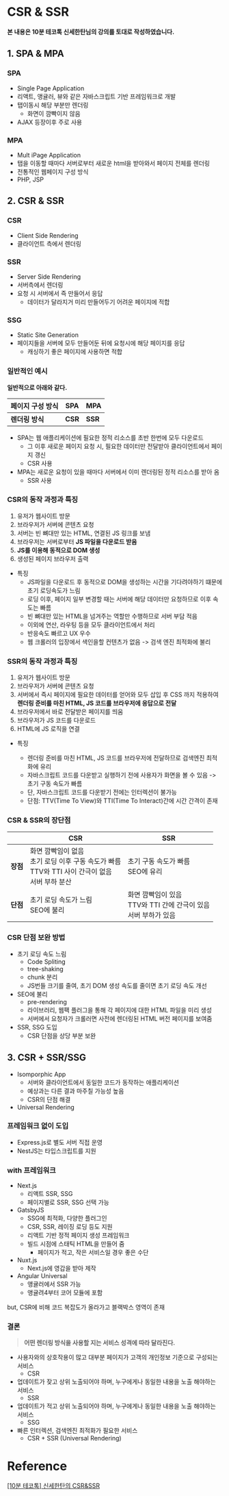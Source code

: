 # CSR & SSR

**본 내용은 10분 테코톡 신세한탄님의 강의를 토대로 작성하였습니다.**



## 1. SPA & MPA

### SPA

* Single Page Application
* 리액트, 앵귤러, 뷰와 같은 자바스크립트 기반 프레임워크로 개발
* 탭이동시 해당 부분만 렌더링
  * 화면이 깜빡이지 않음
* AJAX 등장이후 주로 사용



### MPA

* Mult iPage Application
* 탭을 이동할 때마다 서버로부터 새로운 html을 받아와서 페이지 전체를 렌더링
* 전통적인 웹페이지 구성 방식
* PHP, JSP



## 2. CSR & SSR

### CSR

* Client Side Rendering
* 클라이언트 측에서 렌더링



### SSR

* Server Side Rendering
* 서버측에서 렌더링
* 요청 시 서버에서 즉 만들어서 응답
  * 데이터가 달라지거 미리 만들어두기 어려운 페이지에 적합



### SSG

* Static Site Generation
* 페이지들을 서버에 모두 만들어둔 뒤에 요청시에 해당 페이지를 응답
  * 캐싱하기 좋은 페이지에 사용하면 적합



### 일반적인 예시

**일반적으로 아래와 같다.**

| 페이지 구성 방식 | SPA     | MPA     |
| ---------------- | ------- | ------- |
| **렌더링 방식**  | **CSR** | **SSR** |

* SPA는 웹 애플리케이션에 필요한 정적 리소스를 초반 한번에 모두 다운로드
  * 그 이후 새로운 페이지 요청 시, 필요한 데이터만 전달받아 클라이언트에서 페이지 갱신
  * CSR 사용
* MPA는 새로운 요청이 있을 때마다 서버에서 이미 렌더링된 정적 리소스를 받아 옴
  * SSR 사용



### CSR의 동작 과정과 특징

1. 유저가 웹사이트 방문
2. 브라우저가 서버에 콘텐츠 요청
3. 서버는 빈 뼈대만 있는 HTML, 연결된 JS 링크를 보냄
4. 브라우저는 서버로부터 **JS 파일을 다운로드 받음**
5. **JS를 이용해 동적으로 DOM 생성**
6. 생성된 페이지 브라우저 출력

* 특징
  * JS파일을 다운로드 후 동적으로 DOM을 생성하는 시간을 기다려야하기 떄문에 초기 로딩속도가 느림
  * 로딩 이후, 페이지 일부 변경할 때는 서버에 해당 데이터만 요청하므로 이후 속도는 빠름
  * 빈 뼈대만 있는 HTML을 넘겨주는 역할만 수행하므로 서버 부담 적음
  * 이외에 연산, 라우팅 등을 모두 클라이언트에서 처리
  * 반응속도 빠르고 UX 우수
  * 웹 크롤러의 입장에서 색인을할 컨텐츠가 없음 -> 검색 엔진 최적화에 불리



### SSR의 동작 과정과 특징

1. 유저가 웹사이트 방문
2. 브라우저가 서버에 콘텐츠 요청
3. 서버에서 즉시 페이지에 필요한 데이터를 얻어와 모두 삽입 후 CSS 까지 적용하여 **렌더링 준비를 마친 HTML, JS 코드를 브라우저에 응답으로 전달**
4. 브라우저에서 바로 전달받은 페이지를 띄움
5. 브라우저가 JS 코드를 다운로드
6. HTML에 JS 로직을 연결



* 특징

  * 렌더링 준비를 마친 HTML, JS 코드를 브라우저에 전달하므로 검색엔진 최적화에 유리
  * 자바스크립트 코드를 다운받고 실행하기 전에 사용자가 화면을 볼 수 있음 -> 초기 구동 속도가 빠름
  * 단, 자바스크립트 코드를 다운받기 전에는 인터렉션이 불가능
  * 단점: TTV(Time To View)와 TTI(Time To Interact)간에 시간 간격이 존재

  

  

### CSR & SSR의 장단점

|          | CSR                                                          | SSR                                                          |
| -------- | ------------------------------------------------------------ | ------------------------------------------------------------ |
| **장점** | 화면 깜빡임이 없음<br />초기 로딩 이후 구동 속도가 빠름<br />TTV와 TTI 사이 간극이 없음<br />서버 부하 분산 | 초기 구동 속도가 빠름<br />SEO에 유리                        |
| **단점** | 초기 로딩 속도가 느림<br />SEO에 불리                        | 화면 깜빡임이 있음<br />TTV와 TTI 간에 간극이 있음<br />서버 부하가 있음 |



### CSR 단점 보완 방법

* 초기 로딩 속도 느림
  * Code Spliting
  * tree-shaking
  * chunk 분리
  * JS번들 크기를 줄여, 초기 DOM 생성 속도를 줄이면 초기 로딩 속도 개선
* SEO에 불리
  * pre-rendering
  * 라이브러리, 웹팩 플러그을 통해 각 페이지에 대한  HTML 파일을 미리 생성
  * 서버에서 요청자가 크롤러면 사전에 렌더링된  HTML 버전 페이지를 보여줌
* SSR, SSG 도입
  * CSR 단점을 상당 부분 보완



## 3. CSR + SSR/SSG

* Isomporphic App
  * 서버와 클라이언트에서 동일한 코드가 동작하는 애플리케이션
  * 예상과는 다른 결과 마주칠 가능성 높음
  * CSR의 단점 해결
* Universal Rendering



### 프레임워크 없이 도입

* Express.js로 별도 서버 직접 운영
* NestJS는 타입스크립트를 지원



### with 프레임워크

* Next.js
  * 리액트 SSR, SSG
  * 페이지별로 SSR, SSG 선택 가능
* GatsbyJS
  * SSG에 최적화, 다양한 플러그인
  * CSR, SSR, 레이징 로딩 등도 지원
  * 리액트 기반 정적 페이지 생성 프레임워크
  * 빌드 시점에 스태틱 HTML을 만들어 줌
    * 페이지가 적고, 작은 서비스일 경우 좋은 수단
* Nuxt.js
  * Next.js에 영갑을 받아 제작
* Angular Universal
  * 앵귤러에서 SSR 가능
  * 앵귤려4부터 코어 모듈에 포함

but, CSR에 비해 코드 복잡도가 올라가고 블랙박스 영역이 존재



### 결론

> **어떤 렌더링 방식을 사용할 지는 서비스 성격에 따라 달라진다.**

* 사용자와의 상호작용이 많고 대부분 페이지가 고객의 개인정보 기준으로 구성되는 서비스
  * CSR
* 업데이트가 잦고 상위 노출되어야 하며, 누구에게나 동일한 내용을 노출 해야하는 서비스
  * SSR
* 업데이트가 적고 상위 노출되어야 하며, 누구에게나 동일한 내용을 노출 해야하는 서비스
  * SSG
* 빠른 인터렉션, 검색엔진 최적화가 필요한 서비스
  * CSR + SSR (Universal Rendering)

# Reference

[[10분 테코톡] 신세한탄의 CSR&SSR](https://www.youtube.com/watch?v=YuqB8D6eCKE&t=26s)